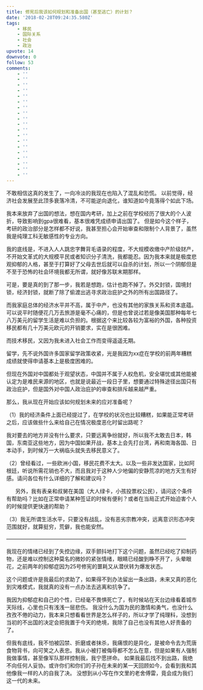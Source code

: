 ```yaml
---
title: 修宪后我该如何规划和准备出国（甚至逃亡）的计划？
date: '2018-02-28T09:24:35.580Z'
tags:
    - 移民
    - 国际关系
    - 社会
    - 政治
upvote: 14
downvote: 0
follow: 53
comments:
    - ''
    - ''
    - ''
    - ''
    - ''
    - ''
    - ''
    - ''
    - ''
    - ''
    - ''
    - ''
    - ''
    - ''
    - ''
    - ''
    - ''
    - ''
    - ''
---
```


不敢相信这真的发生了，一向冷淡的我现在也陷入了混乱和恐慌。 以前觉得，经济社会发展至此顶多衰落冷清，不可能逆向退化，谁知道如今竟落得个如此下场。

我本来放弃了出国的想法，想在国内考研，加上之前在学校经历了很大的个人波折，导致影响到gpa很难看，基本很难凭成绩申请出国了。 但是如今这个样子，考研的政治部分是怎样都不好说，我甚至担心会开始审查和限制个人背景了，虽然我是纯理工科无敏感性的专业方向。

我的底线是，不进入人人跳忠字舞背毛语录的程度，不大规模收缴中产阶级财产，不开始文革式的大规模平民或者知识分子清洗，我都能忍。因为我本来就是极度悲观抑郁的人格，甚至于打算好了父母去世后就可以自杀的计划，所以一个阴郁但是不至于恐怖的社会环境我都无所谓，就好像苏联末期那样。

可是，要是真的到了那一步，我若是想跑，估计也跑不掉了。外交封锁，国境封锁，经济封锁，就断了除了偷渡出逃寻求政治庇护之外的所有出国路径了。

而我家庭总体的经济水平并不高，属于中产，也没有其他的家族关系和资本底蕴。可以说平时随便花几万去旅游是毫不心痛的，但是也曾说过若是像美国那种每年七八万美元的留学生活是难以负担的。根据这个来比较各较为富裕的外国，各种投资移民都有几十万美元欧元的开销要求，实在是很困难。

而技术移民，又因为我未进入社会工作而变得遥遥无期。

留学，先不说外国许多国家留学政策收紧，光是我因为xx症在学校的前两年糟糕成绩就使得申请基本上是极度困难的。

但现在外国对中国都处于观望状态，中国并不属于人权危机，安全堪忧或其他能被认定为是难民来源的地区，也就是说最近一段日子里，想要通过特殊途径出国只有政治庇护，但是国外对中国人政治庇护的审查和排斥越来越严重。

  

  

那么，我从现在开始应该如何规划未来的应对准备呢？

（1）我的经济条件上面已经提过了，在学校的状况也比较糟糕，如果能正常考研之后，应该做些什么来给自己在情况极度恶化时留出路呢？

  

  

我对要去的地方并没有什么要求，只要远离争纷就好，所以我不太敢去日本，韩国，东南亚这些地方，因为中国如果开战，基本上会先打台湾，再和南海各国、日本动手，到时候万一大祸临头就失去移民意义了。

（2）曾经看过，一些欧洲小国，移民花费不太大。以及一些非发达国家，比如阿根廷，听说所需花销也不大，而且我对于这种人少地偏的安静荒凉的地方天生有好感。请问各位有什么详细的了解和建议吗？   

      另外，我有表亲和叔舅在美国（大人绿卡，小孩投票权公民），请问这个条件有帮助吗？比如在正常申请某种签证的时候有便利？或者在当局正式开始迫害个人的时候提供更快速的帮助？

  

  

（3）我无所谓生活水平，只要没有战乱，没有恶劣宗教冲突，远离意识形态冲突范围就好，就算挺穷，荒僻，我也能安然。

  

——————————————————————————————————

  

我现在的情绪已经到了失控边缘，双手颤抖地打下这个问题，虽然已经吃了抑制药物，还是难以控制这种莫名的微妙的紧张情绪，眼睛已经酸到睁不开了，头晕眼花，之前两年的抑郁症因为25号修宪的噩耗又从潜伏转为爆发状态。

这个问题或许是我最后的求助了，如果得不到办法留出一条出路，未来又真的恶化到灾难模式，我就真的没有一点办法去逃离和抗争了。

我因为抑郁症和自己的个性，已经毫不畏惧死亡了，有时候站在天台边缘看着城市天际线，心里也只有浅浅一层悲伤。 我没什么为国为民的激情和勇气，也没什么孜孜不倦的动力，我本来只想看看世界是怎么样子的，所以才学了纯理科，没想到当初的不出国的决定会把我置于今天的绝境，我除了自己也没有其他人好责备的了。

但我有底线，我不怕被囚禁、折磨或者抹杀，我痛恨的是异化，是被命令去为荒唐食物背书，向可笑之人表忠。我从小被打被侮辱都不怎么在意，但是如果有人强制我做事情，甚至像军队那样控制我，我宁愿拼命。 如果我最后找不到出路，我绝不向任何人妥协。或许你们和你们的子孙在未来的某一天回顾如今，会看到我和其他像我一样的人的自我了决。 没想到从小写在作文里的老舍傅雷，竟会成为我们这一代的未来。
